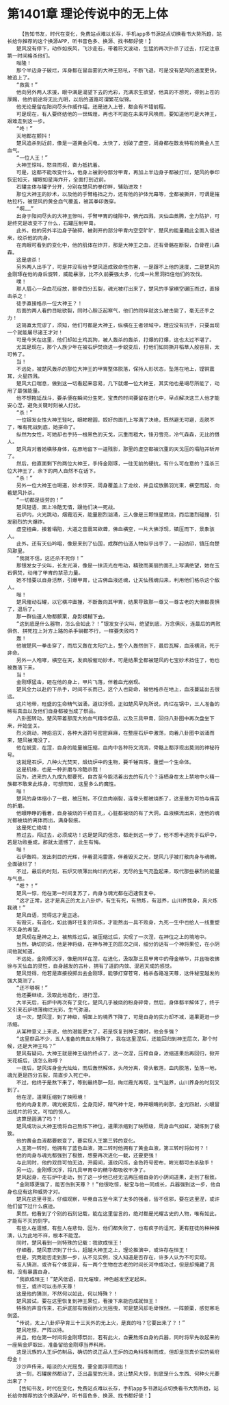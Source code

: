 # 第1401章 理论传说中的无上体
        【告知书友，时代在变化，免费站点难以长存，手机app多书源站点切换看书大势所趋，站长给你推荐的这个换源APP，听书音色多、换源、找书都好使！】
       楚风没有停下，动作如疾风，飞沙走石，带着符文波动，生猛的再次扑杀了过去，打定注意第一时间格杀他们。
       嗡隆！
       那个半边身子破烂，浑身都在冒血雾的大神王怒吼，不断飞退，可是没有楚风的速度更快，被追上了。
       “救我！”
       他向另外两人求援，眼中满是渴望下去的光彩，充满求生欲望，他真的不想死，得到上苍的厚赐，他的前途将无比光明，以后的道路可谓繁花似锦。
       他无论是留在阳间尽头作威作福，还是进入上苍，都会有不错前程。
       可是现在，有人要终结他的一世辉煌，再也不可能在未来呼风唤雨，要知道他可是大神王，艰难走到这一步。
       “咚！”
       天地都在颤抖！
       楚风追杀到近前，像是一道黄金闪电，太快了，划破了虚空，周身都在散发特有的黄金人王血气。
       “一位人王！”
       大神王惊叫，怒目而视，奋力抵抗着。
       可是，这都不能改变什么，他身上被剥夺部分甲胄，再加上半边身子都被打烂，楚风的拳印恢宏如天，耀眼如星海炸开，全面打到近前。
       石罐主体与罐子分开，分别在楚风的拳印畔，辅助进攻！
       那位大神王的妙术，以及他的手臂格挡之力，还有他的护体光幕等，全都被撕开，可谓是摧枯拉朽，被楚风的黄金血气覆盖，被其拳印轰穿。
       “啊……”
       出身于阳间尽头的大神王惨叫，手臂甲胄的缝隙中，佛光四溅，天仙血蒸腾，全力防护，可是终究是改变不了什么，石罐压制甲胄。
       此外，他的另外半边身子破碎，被剥开的部分甲胄内空空旷旷，楚风的能量藉此全面入侵进来，绞杀他的肉身。
       在肉眼可看到的变化中，他的肌体在炸开，那是大神王之血，还有骨骼在断裂，白骨茬儿森森。
       这是虐杀！
       另外两人出手了，可是并没有给予楚风造成致命性伤害，一是跟不上他的速度，二是楚风的金刚琢在他的身后旋转，威能暴涨，比不久前要强太多，化成一片黑洞挡住他们的攻伐。
       噗！
       那人眉心一朵血花绽放，额骨四分五裂，魂光被打出来了，楚风的手掌横空碾压而过，直接击杀之！
       徒手直接格杀一位大神王？！
       后面的两人看的目眦欲裂，同时心胆泛起寒气，他们的同伴就这么被击毙了，毫无还手之力！
       这简直太荒谬了，须知，他们可都是大神王，纵横在王者领域中，理应没有抗手，只要出现一个就能屠尽诸王才对！
       可是今天在这里，他们却如土鸡瓦狗，被人轰杀的轰杀，打爆的打爆，这也太过不堪了。
       尤其是现在，那个人族少年在被石炉焚烧进一步蜕变后，打他们如同撕开稻草人般容易，太可怖了。
       当！
       不远处，被楚风轰杀的那位大神王的甲胄整体脱落，保持人形状态，坠落在地上，铿锵震耳，火星四溅。
       楚风大口喘息，做到这一切看起来容易，几下就爆一位大神王，其实他也是竭尽所能了，动用了最强能量。
       他不想拖延战斗，要杀便在瞬间分生死，宝贵的时间要留在进化中，早点解决这三人他才能安心涅，避免关键时刻被人打扰。
       “杀！”
       一位银发女性大神王轻叱，眼眸瞪圆，姣好的面孔上写满了决绝，既然避无可避，走脱不了，唯有死战到底，她拼命了。
       纵然为女性，可她却也手持一根黑色的天戈，沉重而粗大，锋刃雪亮，冷气森森，无比的慑人。
       楚风背对着她横移身体，在原地留下一道残影，那里的虚空都被沉重的天戈压的塌陷并斩开了。
       然后，他直面剩下的两位大神王，手持金刚琢，一往无前的硬抗，有什么可在意的？连杀三位大神王了，余下的两人自然不在话下。
       “杀！”
       另外一位大神王也喝道，妙术惊天，周身覆盖上了龙纹，并且绽放鹏羽光束，横空而起，向着楚风扑杀。
       “一切都是徒劳的！”
       楚风轻语，面上冷酷无情，跟他们决一死战。
       石炉内，火光跳动，烟霞滔天，能量剧烈汹涌，三人像是三颗恒星燃烧，而后激烈碰撞，引发剧烈的大爆炸。
       虚空扭曲，接着塌陷，大道之音震耳欲聋，佛血横空，一片大佛浮现，镇压而下，景象骇人。
       此外，还有天仙吟唱，像是来到了仙国，成群的仙道人物似乎出手了，一起结印，镇压向楚风那里。
       “我就不信，这还杀不死你！”
       那银发女子尖叫，长发光滑，像是一抹流光在甩动，精致而美丽的面孔上写满绝望，她在玉石俱焚，动用了甲胄的禁忌力量。
       她不惜要以自身活祭，引爆甲胄，让古佛血液还魂，让天仙残魂归来，利用他们格杀这个敌人。
       嗡！
       楚风催动石罐，以它横冲直撞，不断轰向其甲胄，结果导致那一尊又一尊古老的大佛都畏惧了，退后了。
       那一群仙道人物都颤栗，身影模糊下去。
       “这到底是什么器物，怎么会如此？！”银发女子尖叫，绝望到底，万念俱灰，连最后的两败俱伤、拼死拉上对方上路的杀手锏都不行，一样要失败吗？
       轰！
       他被楚风一拳击穿了，而后又轰在太阳穴上，整个人轰然倒下，最后瓦解，血液横流，死于非命。
       另外一人咆哮，横空在天，发疯般催动妙术，可是结果全都被楚风的七宝妙术挡住了，他也被轰落下来。
       当！
       金刚琢猛击，砸在他的身上，甲片飞落，伴着血光崩现。
       楚风全力以赴的下杀手，时间不长而已，这个人也毙命，被他格杀在地上，血液蔓延出去很远。
       这片地带，旺盛的生命精气汹涌，道纹浮现，正如楚风早先所说，肉烂在锅中，三人准备的稀有真血以及他们自身都被当成了祭品。
       八卦图转动，楚风带着那庞大的血气精华祭品，以及三具甲胄，回归八卦图中再次盘坐下来，开始坐关。
       烈火跳动，神焰滔天，各种大道符号密密麻麻，在整座石炉中激荡，向着八卦图中汹涌而来，楚风被淹没了。
       他在蜕变，在涅，自身的能量被压缩，血肉中各种符文流淌，骨骼上都浮现出莫测的神秘符号。
       这就是石炉，八种火光焚天，煅烧炉中的生物，要千锤百炼，重塑一个生命体。
       这是机缘，也是一种折磨与冷酷杀戮！
       因为，进来的人九成九都要死，自古至今能活着出去的有几个？连栖身在太上禁地中火精一族都不敢来此炼身，可想而知，这里多么的魔性。
       嗡！
       楚风的身体缩小了一截，被压制，不仅血肉崩裂，连骨头都被烧断了，这是最为可怕与痛苦的折磨。
       他眼睁睁的看着，自身被烧的千疮百孔，心脏都被烧的有了大洞，血液横流出来，连他的魂光都被烧的离体而出，满身裂痕。
       这是死亡绝境！
       熬过去，闯过去，必须成功！这是楚风的信念，都走到这一步了，他不想半途死于石炉中，若是功败垂成，那就太遗憾了，此生有悔。
       嗡！
       石炉轰鸣，发出刺目的光辉，伴着混沌雷霆，伴着毁灭之光，楚风几乎被打散肉身与魂魄，全面破烂了！
       不过，最后的时刻，石炉又喷薄出绚烂的光彩，无尽的生气充盈起来，取代那些暴烈的能量与气息。
       “嗯？！”
       楚风一惊，他在第一时间复苏了，肉身与魂光都在迅速恢复中。
       “这才正常，这才是真正的太上八卦炉，有生有死，有熬炼，有滋养，山川养我身，真火炼我魂！”
       楚风自语，觉得这才是正途。
       有毁灭，有造化，如此循环往复的淬炼，才能熬出一具不败身，九死一生中也给人一线重塑不灭身的希望。
       楚风现在是神之上，被熬炼过后，被压缩过后，实现了一次涅，在神位之上的境地中。
       当然，确切的说，他是神将级，在神与神王的层次之间，细分的话有一个神将果位，在小阴间他就知道。
       不远处，金刚琢沉浮，像是同样在涅，在进化，汲取那三具甲胄中的母金精华，并且吸收佛徐与天仙血的灵性，自身越发的古朴，拥有了道韵内敛、混若天成的感觉。
       楚风觉得，他若是直接投掷出去金刚琢，能够打穿苍穹，格杀各路准天尊，这件秘宝越发的强大莫测了。
       “还不够啊！”
       他还要继续，汲取此地造化，进行涅。
       大半天后，石炉中再次有了变化，楚风几乎被烧的粉身碎骨，然后，身体都半解体了，终于又引来石炉喷薄绚烂光彩，生气弥漫。
       这一次，楚风涅，到了神级，明面上的境界下降了，可是自身的实力却不减，道果更进一步浓缩。
       从某种意义上来说，他的潜能更大了，若是恢复到神王境时，他会多强？
       “这里祭品不少，五人准备的真血太特殊了，我在这里涅后，还能回归到神王层次，那个时候，还是大神王吗？”
       楚风有疑问，大神王就是神王级的终点了，这一次涅，压榨自身，浓缩道果后再回归，掀开天花板后，该怎么称呼？
       一夜后，楚风浑身金光灿灿，而后轰然解体，头颅分离，骨头散落，血肉脱落，坠落一地，魂光更是四分五裂，简直步入死亡中。
       不过，他终于是熬下来了，等到最终那一刻，绚烂霞光再现，生气滋养，山川养身的时刻又到了。
       他在涅，道果压缩到了映照境！
       他的肉身复原，魂光蜕变后，全身完好，精气神十足，睁开眼睛的刹那，金光四射，火眼冒出成片的符文，可怕的惊人。
       这算是圆满了吗？！
       楚风成功从大神王境将自己熬炼下神位，道果浓缩到了映照级，周身血气如虹，凝练到了极致。
       他的黄金血液都要蜕变了，要实现人王第三转的变化。
       人王第一转时，他拥有了蓝色血液，第二转时他拥有了黄金血液，第三转时将如何？！
       他的肉身与魂光都强到了极致，想要再次进化一截，还要更强！
       与此同时，他的双目可怕无边，开阖间，道纹闪烁，金色符号密布，眸光都可击杀敌手！
       另一边，金刚琢沉浮，将几具甲胄中的精华都吸收干净了。
       楚风起身，在石炉中走动，到了这一步他已经无法再压缩自身的小阴间道果，走到了极致。
       “金刚琢更强了，能否伤到天尊？！”他很吃惊，秘宝与他一同成长，兵器强到这一步，他自身也应有这种威势才对。
       楚风在这里寻觅，仔细观察，毕竟自古至今来了太多的强者，皆不信邪，要在这里涅，或许他们留下过什么痕迹。
       果然，他看到了个别的石刻记载，能在这里留言的，绝对都是光耀古史的人物，唯有如此，才能有不灭的刻字。
       有些人在遗憾，有些人在悲恸，因为，他们都失败了，也有疯子的诅咒，更有狂徒的种种推演，认为此地不祥，根本不能涅。
       同时，楚风看到一则特殊的记载：我欲成恒王！
       仔细看，楚风意识到了什么，超越大神王之上，理论推演中，或许存在恒王！
       但是，究竟能否走到那一步，从不见实例，没人知道是否存在，许多人认为不可实现。
       有人猜测，或许有个体变异，有一两个生物在古老的时间长河中成功过，但是却掩藏了真相，没有暴露自身。
       “我欲成恒王！”楚风低语，目光璀璨，神色越发坚定起来。
       恒王，或许可以击杀天尊！
       这是他的猜测，不然何以如此，何以特殊？！
       楚风尝试，要在这里恢复到神王果位，看接下来能否成就恒王！
       特殊的声音传来，石炉底部有微弱的火光摇曳，可是楚风却毛骨悚然，一阵颤栗，感觉寒毛倒竖。
       “传说，太上八卦炉孕育三十三天外的无上火，是真的吗？它要出来了？！”
       楚风吃惊，严阵以待。
       并且，他在第一时间将金刚琢祭出，若有此火，自要熬炼自身的兵器，同时将早先收起来的一座紫金炉取出，准备留给金刚琢当养料用。
       这是沅族的人王炉仿制品，确切的说正品人王炉的边角料炼制而成，但却是货真价实的紫府母金！
       沙沙声传来，暗淡的火光摇曳，要全面浮现而出！
       这一刻，石罐居然都动了，泛出晶莹的光泽，这让楚风大惊，到底是什么东西、何种火光要出来了？
       【告知书友，时代在变化，免费站点难以长存，手机app多书源站点切换看书大势所趋，站长给你推荐的这个换源APP，听书音色多、换源、找书都好使！】